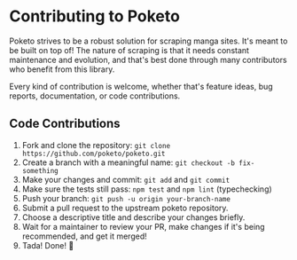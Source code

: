 # Contributing to Poketo

Poketo strives to be a robust solution for scraping manga sites. It's meant to be built on top of! The nature of scraping is that it needs constant maintenance and evolution, and that's best done through many contributors who benefit from this library.

Every kind of contribution is welcome, whether that's feature ideas, bug reports, documentation, or code contributions.

## Code Contributions

1. Fork and clone the repository: `git clone https://github.com/poketo/poketo.git`
2. Create a branch with a meaningful name: `git checkout -b fix-something`
3. Make your changes and commit: `git add` and `git commit`
4. Make sure the tests still pass: `npm test` and `npm lint` (typechecking)
5. Push your branch: `git push -u origin your-branch-name`
6. Submit a pull request to the upstream poketo repository.
7. Choose a descriptive title and describe your changes briefly.
8. Wait for a maintainer to review your PR, make changes if it's being recommended, and get it merged!
9. Tada! Done! :tada:
